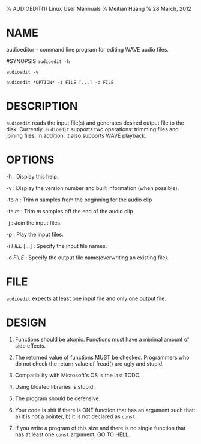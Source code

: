 % AUDIOEDIT(1) Linux User Mannuals
% Meitian Huang
% 28 March, 2012

# NAME
audioeditor - command line program for editing WAVE audio files.

#SYNOPSIS
``audioedit -h``

``audioedit -v``

``audioedit *OPTION* -i FILE [...] -o FILE``


# DESCRIPTION
``audioedit`` reads the input file(s) and generates desired output file to the
disk. Currently, ``audioedit`` supports two operations: trimming files and
joining files. In addition, it also supports WAVE playback.

# OPTIONS
-h
:    Display this help.

-v
:    Display the version number and built information (when
    possible).

-tb *n*
:    Trim *n* samples from the beginning for the audio clip

-te *m*
:    Trim *m* samples off the end of the audio clip

-j
:    Join the input files.

-p
:    Play the input files.

-i *FILE* [...]
:    Specify the input file names.

-o *FILE*
:    Specify the output file name(overwriting an existing file).

# FILE
``audioedit`` expects at least one input file and only one output file.

# DESIGN
1. Functions should be atomic. Functions must have a minimal amount of side
   effects.

2. The returned value of functions MUST be checked. Programmers who do not 
   check the return value of fread() are ugly and stupid.

3. Compatibility with Microsoft's OS is the last TODO.

4. Using bloated libraries is stupid.

5. The program should be defensive.

6. Your code is shit if there is ONE function that has an argument such that:
   a) it is not a pointer, b) it is not declared as `const`.

7. If you write a program of this size and there is no single function that has
   at least one `const` argument, GO TO HELL.
